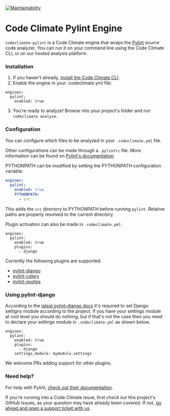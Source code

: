 [![Maintainability](https://api.codeclimate.com/v1/badges/af6595b5ba0a85c3c0a1/maintainability)](https://codeclimate.com/github/meuspedidos/codeclimate-pylint/maintainability)

# Code Climate Pylint Engine

`codeclimate-pylint` is a Code Climate engine that wraps the [Pylint](https://github.com/PyCQA/pylint) source code analyzer. You can run it on your command line using the Code Climate CLI, or on our hosted analysis platform.

### Installation

1. If you haven't already, [install the Code Climate CLI](https://github.com/codeclimate/codeclimate).
2. Enable the engine in your .codeclimate.yml file:
```
engines:
  pylint:
    enabled: true
```
3. You're ready to analyze! Browse into your project's folder and run `codeclimate analyze`.

### Configuration

You can configure which files to be analyzed in your `.codeclimate.yml` file.

Other configurations can be made through a `.pylintrc` file. More information can be found on [Pylint's documentation](https://pylint.readthedocs.io/en/latest/)

PYTHONPATH can be modified by setting the PYTHONPATH configuration variable:

```yaml
engines:
  pylint:
    enabled: true
    PYTHONPATH:
      - src
```

This adds the `src` directory to PYTHONPATH before running `pylint`. Relative paths are properly resolved to the current directory.

Plugin activation can also be made in `.codeclimate.yml`:

```
engines:
  pylint:
    enabled: true
    plugins:
      - django
```

Currently the following plugins are supported:

- [pylint-django](https://github.com/PyCQA/pylint-django)
- [pylint-celery](https://github.com/PyCQA/pylint-celery)
- [pylint-quotes](https://github.com/edaniszewski/pylint-quotes)

### Using pylint-django

According to the [latest pylint-django docs](https://github.com/PyCQA/pylint-django#usage) it's required to set Django settigns module according to the project. If you have your settings module at root level you should do nothing, but if that's not the case then you need to declare your settings module in `.codeclimate.yml` as shown below.

```
engines:
  pylint:
    enabled: true
    plugins:
      - django
    settings_module: mymodule.settings
```

We welcome PRs adding support for other plugins.

### Need help?

For help with Pylint, [check out their documentation](https://pylint.readthedocs.io/en/latest/).

If you're running into a Code Climate issue, first check out this project's GitHub Issues, as your question may have already been covered. If not, [go ahead and open a support ticket with us](https://codeclimate.com/help).
